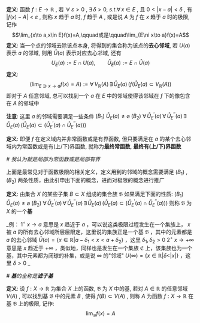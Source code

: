
**定义**: 函数 $f:E\to \mathbb{R}$ , 若 $\forall\,\varepsilon>0$ , $\exists\,\delta>0$, $s.t.\forall\,x\in E$ , 且 $0<|x-a|<\delta$ , 有 $|f(x)-A|<\varepsilon$ , 则称 $x$ 趋于 $a$ 时, $f$ 趋于 $A$ , 或是说 $A$ 为 $f$ 在 $x$ 趋于 $a$ 时的极限, 记作 $$\lim_{x\to a,x\in E}f(x)=A,\qquad或是\qquad\lim_{E\ni x\to a}f(x)=A$$ 
**定义**: 当一个点的邻域去除该点本身, 将得到的集合称为该点的**去心邻域**, 若 $U(a)$ 表示 $a$ 的邻域, 则用 $\mathring{U}(a)$ 表示对应去心邻域, 还有 $$U_E(a):=E\cap U(a),\qquad\mathring{U}_E(a):=E\cap\mathring{U}(a)$$
**定义**: $$\bigg(\lim_{E\ni x\to a}f(x)=A\bigg):=\forall\,V_{\mathbb{R}}(A)\,\exists\,\mathring{U}_E(a)\,(f(\mathring{U}_E(a)\subset V_{\mathbb{R}}(A))$$即对于 $A$ 任意邻域, 总可以找到一个 $a$ 在 $E$ 中的邻域使得该邻域在 $f$ 下的像包含在 $A$ 的邻域中

**注意**: 这里 $a$ 的邻域需要满足一些条件
	$(B_1)$  $\mathring{U}_{E}(a)\neq\varnothing$
	$(B_2)$ $\forall\,\mathring{U}^{'}_E(a)\,\forall\,\mathring{U}^{''}_E(a)\,\exists\,\mathring{U}_E(a)\,(\mathring{U}_E(a)\subset(\mathring{U}^{'}_E(a)\cap\mathring{U}_E^{''}(a)))$

**定义**: 即便 $f$ 在定义域内并非常函数或是有界函数, 但只要满足在 $a$ 的某个去心邻域内为常函数或是有(上/下)界函数, 就称为**最终常函数**, **最终有(上/下)界函数**

_# 我认为就是局部为常函数或是局部有界_

上面是最常见对于函数极限的相关定义，定义用到的邻域的概念需要满足 $(B_1)$ , $(B_2)$ 两条性质，由此引申出下面的概念，进而对极限的概念进行推广

**定义**: 由集合 $X$ 的某些子集 $B\subset X$ 组成的集合族 $\mathfrak B$ 如果满足下面的性质: 
	$(B_1)$ $\mathring{U}_{E}(a)\neq\varnothing$
	$(B_2)$ $\forall\,\mathring{U}^{'}_E(a)\,\forall\,\mathring{U}^{''}_E(a)\,\exists\,\mathring{U}_E(a)\,(\mathring{U}_E(a)\subset(\mathring{U}^{'}_E(a)\cap\mathring{U}_E^{''}(a)))$ 
则称 $\mathfrak B$ 为 $X$ 的一个**基**

_例：
	$1^{\circ}$ $x\to a$ 意思是 $x$ 趋近于 $a$ ，可以说这类极限过程发生在一个集族上， $x$ 被 $a$ 的所有去心邻域所层层限定，这里说的集族正是一个基 $\mathfrak B$ ，其中的元素都是 $a$ 的去心邻域 $\mathring{U}(a)=\{x\in\mathbb{R}|a-\delta_1<x<a+\delta_2\}$ ，这里 $\delta_1,\delta_2>0$
	$2^\circ$ $x\to+\infty$ 意思是 $x$ 趋近于 $+\infty$ ，类似地，同样也是发生在一个集族 $\mathfrak{C}$ 上，该集族也为一个基，其中元素都为闭球的补集，或是说 $\infty$ 的"邻域" $U(\infty)=\{x\in\mathbb{R}|\delta<|x|\}$ ，这里 $\delta>0$
_

_# **基**的全称是**滤子基**_

**定义**: 设 $f:X\to\mathbb{R}$ 为集合 $X$ 上的函数, $\mathfrak B$ 为 $X$ 中的基, 若对 $A\in\mathbb{R}$ 的任意邻域 $V(A)$ , 可以找到基 $\mathfrak B$ 中的元素 $B$ , 使得 $f(B)\subset V(A)$ , 则称 $A$ 为函数 $f:X\to\mathbb{R}$ 在基 $\mathfrak B$ 上的极限, 记作: $$\lim_{\mathfrak B}f(x)=A$$
